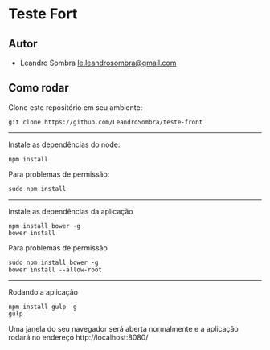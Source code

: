 # Teste Fort


## Autor
- Leandro Sombra <le.leandrosombra@gmail.com>


## Como rodar

Clone este repositório em seu ambiente:
```
git clone https://github.com/LeandroSombra/teste-front
```
---
Instale as dependências do node:
```
npm install
```
Para problemas de permissão:
```
sudo npm install
```
---
Instale as dependências da aplicação
```
npm install bower -g
bower install
```
Para problemas de permissão
```
sudo npm install bower -g
bower install --allow-root
```
---
Rodando a aplicação
```
npm install gulp -g
gulp
```
Uma janela do seu navegador será aberta normalmente e a aplicação rodará no endereço http://localhost:8080/
